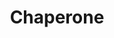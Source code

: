 ---
blog: https://medium.com/chaperone
facebook: https://web.facebook.com/getchaperone
googleplus: https://plus.google.com/u/0/+Getchaperone
linkedin: https://linkedin.com/company-beta/11143649
logohandle: getchaperone
sort: chaperone
title: Chaperone
twitter: https://x.com/GetChaperone
website: https://www.getchaperone.com/
youtube: https://youtube.com/channel/UCvr16Tm-JtaX8De2vOj6a2g
---